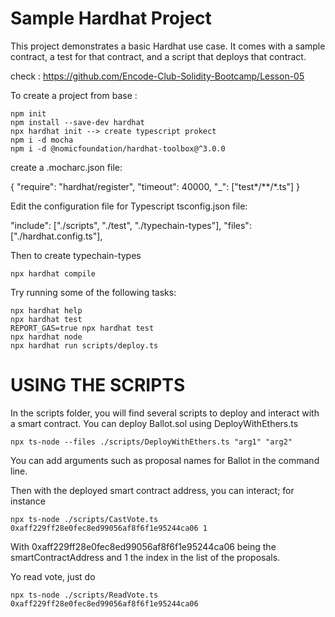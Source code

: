 # Sample Hardhat Project

This project demonstrates a basic Hardhat use case. It comes with a sample contract, a test for that contract, and a script that deploys that contract.

check : https://github.com/Encode-Club-Solidity-Bootcamp/Lesson-05

To create a project from base :

```shell
npm init
npm install --save-dev hardhat
npx hardhat init --> create typescript prokect
npm i -d mocha
npm i -d @nomicfoundation/hardhat-toolbox@^3.0.0

```

create a .mocharc.json file:

{
"require": "hardhat/register",
"timeout": 40000,
"\_": ["test*/**/*.ts"]
}

Edit the configuration file for Typescript
tsconfig.json file:

"include": ["./scripts", "./test", "./typechain-types"],
"files": ["./hardhat.config.ts"],

Then to create typechain-types

```shell
npx hardhat compile
```

Try running some of the following tasks:

```shell
npx hardhat help
npx hardhat test
REPORT_GAS=true npx hardhat test
npx hardhat node
npx hardhat run scripts/deploy.ts
```

# USING THE SCRIPTS

In the scripts folder, you will find several scripts to deploy and interact with a smart contract.
You can deploy Ballot.sol using DeployWithEthers.ts

```shell
npx ts-node --files ./scripts/DeployWithEthers.ts "arg1" "arg2"
```

You can add arguments such as proposal names for Ballot in the command line.

Then with the deployed smart contract address, you can interact; for instance

```shell
npx ts-node ./scripts/CastVote.ts 0xaff229ff28e0fec8ed99056af8f6f1e95244ca06 1
```

With 0xaff229ff28e0fec8ed99056af8f6f1e95244ca06 being the smartContractAddress and 1 the index in the list of the proposals.

Yo read vote, just do

```shell
npx ts-node ./scripts/ReadVote.ts 0xaff229ff28e0fec8ed99056af8f6f1e95244ca06
```
